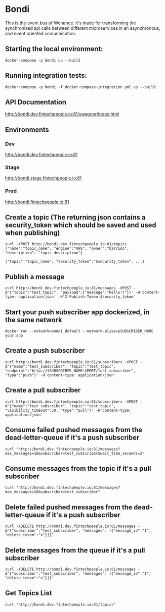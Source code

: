 # Bondi

This is the event bus of Wenance. it's made for transforming the synchronized api calls between different microservices in an asynchronous, and event oriented comunnication.

## Starting the local environment:
```
docker-compose -p bondi up --build
```

## Running integration tests:
```
docker-compose -p bondi -f docker-compose-integration.yml up --build
```

## API Documentation
http://bondi.dev.fintechpeople.io:81/swagger/index.html

## Environments

### Dev
http://bondi.dev.fintechpeople.io:81
### Stage
http://bondi.stage.fintechpeople.io:81
### Prod
http://bondi.fintechpeople.io:81

## Create a topic (The returning json contains a security_token which should be saved and used when publishing)
```
curl -XPOST http://bondi.dev.fintechpeople.io:81/topics {"name":"topic_name", "engine":"AWS", "owner":"barrido", "description": "topic description"}

{"topic":"topic_name", "security_token":"$security_token", ...}
```
## Publish a message
```
curl http://bondi.dev.fintechpeople.io:81/messages -XPOST -d'{"topic":"test_topic", "payload":{"message":"Hello!!"}}' -H'content-type: application/json' -H'X-Publish-Token:$security_token'
```
## Start your push subscriber app dockerized, in the same network
```
docker run --network=bondi_default --network-alias=$SUBSCRIBER_NAME your:app  
```

## Create a push subscriber
```
curl http://bondi.dev.fintechpeople.io:81/subscribers -XPOST -d'{"name":"test_subscriber", "topic":"test_topic", "endpoint":"http://$SUBSCRIBER_NAME:$PORT/test_subscriber", "type":"push"}' -H'content-type: application/json'
```

## Create a pull subscriber
```
curl http://bondi.dev.fintechpeople.io:81/subscribers -XPOST -d'{"name":"test_subscriber", "topic":"test_topic", "visibility_timeout":30, "type":"pull"}' -H'content-type: application/json'
```

## Consume failed pushed messages from the dead-letter-queue if it's a push subscriber
```
curl "http://bondi.dev.fintechpeople.io:81/messages?max_messages=10&subscriber=test_subscriber&wait_time_seconds=2"
```
## Consume messages from the topic if it's a pull subscriber
```
curl "http://bondi.dev.fintechpeople.io:81/messages?max_messages=10&subscriber=test_subscriber"
```

## Delete failed pushed messages from the dead-letter-queue if it's a push subscriber
```
curl -XDELETE http://bondi.dev.fintechpeople.io:81/messages -d'{"subscriber":"test_subscriber", "messages": [{"message_id":"1", "delete_token":"x"}]}'
```

## Delete messages from the queue if it's a pull subscriber
```
curl -XDELETE http://bondi.dev.fintechpeople.io:81/messages -d'{"subscriber":"test_subscriber", "messages": [{"message_id":"1", "delete_token":"x"}]}'
```

## Get Topics List
```
curl "http://bondi.dev.fintechpeople.io:81/topics"
```
